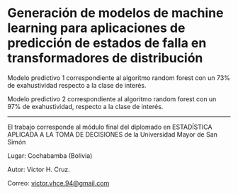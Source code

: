 # Generación de modelos de machine learning para aplicaciones de predicción de estados de falla en transformadores de distribución

Modelo predictivo 1 correspondiente al algoritmo random forest con un 73% de exahustividad respecto a la clase de interés.

Modelo predictivo 2 correspondiente al algoritmo random forest con un 97% de exahustividad, respecto a la clase de interés.
______

El trabajo corresponde al módulo final del diplomado en ESTADÍSTICA APLICADA A LA TOMA DE DECISIONES de la Universidad Mayor de San Simón 

Lugar: Cochabamba (Bolivia)

Autor: Victor H. Cruz.

Correo: victor.vhce.94@gmail.com



